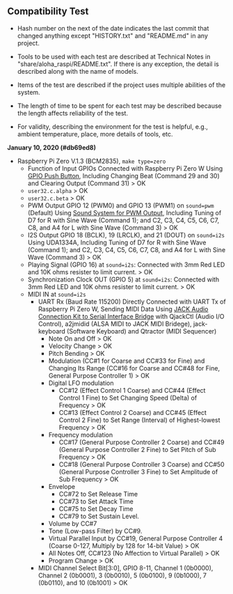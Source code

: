 ## Compatibility Test

* Hash number on the next of the date indicates the last commit that changed anything except "HISTORY.txt" and "README.md" in any project.

* Tools to be used with each test are described at Technical Notes in "share/aloha_raspi/README.txt". If there is any exception, the detail is described along with the name of models.

* Items of the test are described if the project uses multiple abilities of the system.

* The length of time to be spent for each test may be described because the length affects reliability of the test.

* For validity, describing the environment for the test is helpful, e.g., ambient temperature, place, more details of tools, etc.

**January 10, 2020 (#db69ed8)**

* Raspberry Pi Zero V.1.3 (BCM2835), `make type=zero`
	* Function of Input GPIOs Connected with Raspberry Pi Zero W Using [GPIO Push Button](https://github.com/JimmyKenMerchant/Python_Codes), Including Changing Beat (Command 29 and 30) and Clearing Output (Command 31) > OK
	* `user32.c.alpha` > OK
	* `user32.c.beta` > OK
	* PWM Output GPIO 12 (PWM0) and GPIO 13 (PWM1) on `sound=pwm` (Default) Using [Sound System for PWM Output](../schematics/sound_system_pwm.pdf), Including Tuning of D7 for R with Sine Wave (Command 1); and C2, C3, C4, C5, C6, C7, C8, and A4 for L with Sine Wave (Command 3) > OK
	* I2S Output GPIO 18 (BCLK), 19 (LRCLK), and 21 (DOUT) on `sound=i2s` Using UDA1334A, Including Tuning of D7 for R with Sine Wave (Command 1); and C2, C3, C4, C5, C6, C7, C8, and A4 for L with Sine Wave (Command 3) > OK
	* Playing Signal (GPIO 16) at `sound=i2s`: Connected with 3mm Red LED and 10K ohms resister to limit current. > OK
	* Synchronization Clock OUT (GPIO 5) at `sound=i2s`: Connected with 3mm Red LED and 10K ohms resister to limit current. > OK
	* MIDI IN at `sound=i2s`
		* UART Rx (Baud Rate 115200) Directly Connected with UART Tx of Raspberry Pi Zero W, Sending MIDI Data Using [JACK Audio Connection Kit to Serial Interface Bridge](https://github.com/JimmyKenMerchant/Python_Codes) with QjackCtl (Audio I/O Control), a2jmidid (ALSA MIDI to JACK MIDI Bridege), jack-keyboard (Software Keyboard) and Qtractor (MIDI Sequencer)
			* Note On and Off > OK
			* Velocity Change > OK
			* Pitch Bending > OK
			* Modulation (CC#1 for Coarse and CC#33 for Fine) and Changing Its Range (CC#16 for Coarse and CC#48 for Fine, General Purpose Controller 1) > OK
			* Digital LFO modulation
				* CC#12 (Effect Control 1 Coarse) and CC#44 (Effect Control 1 Fine) to Set Changing Speed (Delta) of Frequency > OK
				* CC#13 (Effect Control 2 Coarse) and CC#45 (Effect Control 2 Fine) to Set Range (Interval) of Highest-lowest Frequency > OK
			* Frequency modulation
				* CC#17 (General Purpose Controller 2 Coarse) and CC#49 (General Purpose Controller 2 Fine) to Set Pitch of Sub Frequency > OK
				* CC#18 (General Purpose Controller 3 Coarse) and CC#50 (General Purpose Controller 3 Fine) to Set Amplitude of Sub Frequency > OK
			* Envelope
				* CC#72 to Set Release Time
				* CC#73 to Set Attack Time
				* CC#75 to Set Decay Time
				* CC#79 to Set Sustain Level.
			* Volume by CC#7
			* Tone (Low-pass Filter) by CC#9.
			* Virtual Parallel Input by CC#19, General Purpose Controller 4 (Coarse 0-127, Multiply by 128 for 14-bit Value) > OK
			* All Notes Off, CC#123 (No Affection to Virtual Parallel) > OK
			* Program Change > OK
		* MIDI Channel Select Bit[3:0], GPIO 8-11, Channel 1 (0b0000), Channel 2 (0b0001), 3 (0b0010), 5 (0b0100), 9 (0b1000), 7 (0b0110), and 10 (0b1001) > OK
